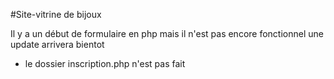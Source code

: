 #Site-vitrine de bijoux

Il y a un début de formulaire en php mais il n'est pas encore fonctionnel une update arrivera bientot
- le dossier inscription.php n'est pas fait 
